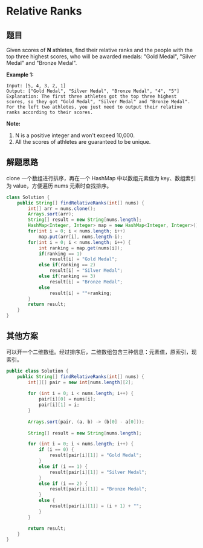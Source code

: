 # Relative Ranks

## 题目

Given scores of **N** athletes, find their relative ranks and the people with the top three highest scores, who will be awarded medals: "Gold Medal", "Silver Medal" and "Bronze Medal".

**Example 1:**

```
Input: [5, 4, 3, 2, 1]
Output: ["Gold Medal", "Silver Medal", "Bronze Medal", "4", "5"]
Explanation: The first three athletes got the top three highest scores, so they got "Gold Medal", "Silver Medal" and "Bronze Medal". 
For the left two athletes, you just need to output their relative ranks according to their scores.
```

**Note:**

1. N is a positive integer and won't exceed 10,000.
2. All the scores of athletes are guaranteed to be unique.

## 解题思路

clone 一个数组进行排序，再在一个 HashMap 中以数组元素值为 key、数组索引为 value，方便遍历 nums 元素时查找排序。

```java
class Solution {
    public String[] findRelativeRanks(int[] nums) {
        int[] arr = nums.clone();
        Arrays.sort(arr);
        String[] result = new String[nums.length];
        HashMap<Integer, Integer> map = new HashMap<Integer, Integer>();
        for(int i = 0; i < nums.length; i++)
            map.put(arr[i], nums.length-i);
        for(int i = 0; i < nums.length; i++) {
            int ranking = map.get(nums[i]);
            if(ranking == 1)
                result[i] = "Gold Medal";
            else if(ranking == 2)
                result[i] = "Silver Medal";
            else if(ranking == 3)
                result[i] = "Bronze Medal";
            else
                result[i] = ""+ranking;
        }
        return result;
    }
}
```

## 其他方案

可以开一个二维数组。经过排序后，二维数组包含三种信息：元素值，原索引，现索引。

```java
public class Solution {
    public String[] findRelativeRanks(int[] nums) {
        int[][] pair = new int[nums.length][2];
        
        for (int i = 0; i < nums.length; i++) {
            pair[i][0] = nums[i];
            pair[i][1] = i;
        }
        
        Arrays.sort(pair, (a, b) -> (b[0] - a[0]));
        
        String[] result = new String[nums.length];

        for (int i = 0; i < nums.length; i++) {
            if (i == 0) {
                result[pair[i][1]] = "Gold Medal";
            }
            else if (i == 1) {
                result[pair[i][1]] = "Silver Medal";
            }
            else if (i == 2) {
                result[pair[i][1]] = "Bronze Medal";
            }
            else {
                result[pair[i][1]] = (i + 1) + "";
            }
        }

        return result;
    }
}
```
